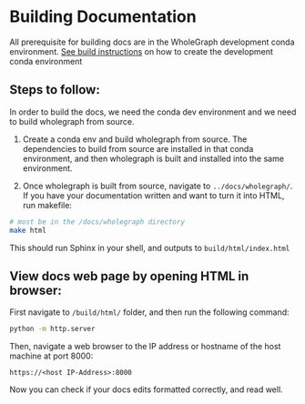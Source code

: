 # Building Documentation

All prerequisite for building docs are in the WholeGraph development conda environment.
[See build instructions](source/installation/source_build.md) on how to create the development conda environment

## Steps to follow:

In order to build the docs, we need the conda dev environment and we need to build wholegraph from source.  

1. Create a conda env and build wholegraph from source. The dependencies to build from source are installed in that conda environment, and then wholegraph is built and installed into the same environment.

2. Once wholegraph is built from source, navigate to `../docs/wholegraph/`. If you have your documentation written and want to turn it into HTML, run makefile:


```bash
# most be in the /docs/wholegraph directory
make html
```

This should run Sphinx in your shell, and outputs to `build/html/index.html`


## View docs web page by opening HTML in browser:

First navigate to `/build/html/` folder, and then run the following command:

```bash
python -m http.server
```
Then, navigate a web browser to the IP address or hostname of the host machine at port 8000:

```
https://<host IP-Address>:8000
```
Now you can check if your docs edits formatted correctly, and read well.

